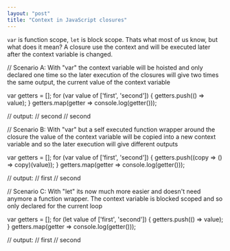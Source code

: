 ```yaml
---
layout: "post"
title: "Context in JavaScript closures"
---
```


`var` is function scope, `let` is block scope. Thats what most of us know, but what does it mean?
A closure use the context and will be executed later after the context variable is changed.

// Scenario A: With "var" the context variable will be hoisted and only declared one time so the later execution of the closures will give two times the same output, the current value of the context variable

var getters = [];
for (var value of ['first', 'second']) {
    getters.push(() => value);
}
getters.map(getter => console.log(getter()));

// output:
//     second
//     second

// Scenario B: With "var" but a self executed function wrapper around the closure the value of the context variable will be copied into a new context variable and so the later execution will give different outputs

var getters = [];
for (var value of ['first', 'second']) {
    getters.push((copy => () => copy)(value));
}
getters.map(getter => console.log(getter()));

// output:
//     first
//     second

// Scenario C: With "let" its now much more easier and doesn't need anymore a function wrapper. The context variable is blocked scoped and so only declared for the current loop

var getters = [];
for (let value of ['first', 'second']) {
    getters.push(() => value);
}
getters.map(getter => console.log(getter()));

// output:
//     first
//     second

